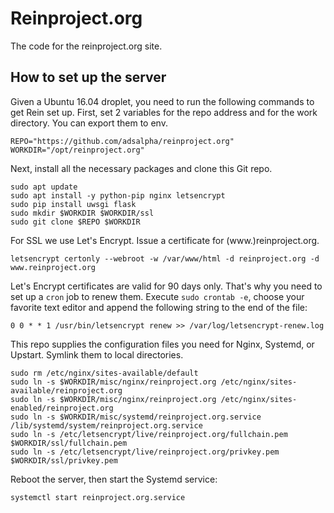 # Reinproject.org

The code for the reinproject.org site.

## How to set up the server

Given a Ubuntu 16.04 droplet, you need to run the following commands to get Rein set up.
First, set 2 variables for the repo address and for the work directory. You can export them to env.

```
REPO="https://github.com/adsalpha/reinproject.org"
WORKDIR="/opt/reinproject.org"
```

Next, install all the necessary packages and clone this Git repo.

```
sudo apt update
sudo apt install -y python-pip nginx letsencrypt
sudo pip install uwsgi flask
sudo mkdir $WORKDIR $WORKDIR/ssl
sudo git clone $REPO $WORKDIR
```

For SSL we use Let's Encrypt. Issue a certificate for (www.)reinproject.org.

```
letsencrypt certonly --webroot -w /var/www/html -d reinproject.org -d www.reinproject.org
```

Let's Encrypt certificates are valid for 90 days only. That's why you need to set up a `cron` job to renew them. Execute `sudo crontab -e`, choose your favorite text editor and append the following string to the end of the file:
```
0 0 * * 1 /usr/bin/letsencrypt renew >> /var/log/letsencrypt-renew.log
```

This repo supplies the configuration files you need for Nginx, Systemd, or Upstart. Symlink them to local directories.

```
sudo rm /etc/nginx/sites-available/default
sudo ln -s $WORKDIR/misc/nginx/reinproject.org /etc/nginx/sites-available/reinproject.org
sudo ln -s $WORKDIR/misc/nginx/reinproject.org /etc/nginx/sites-enabled/reinproject.org
sudo ln -s $WORKDIR/misc/systemd/reinproject.org.service /lib/systemd/system/reinproject.org.service
sudo ln -s /etc/letsencrypt/live/reinproject.org/fullchain.pem $WORKDIR/ssl/fullchain.pem
sudo ln -s /etc/letsencrypt/live/reinproject.org/privkey.pem $WORKDIR/ssl/privkey.pem
```

Reboot the server, then start the Systemd service:

```
systemctl start reinproject.org.service
```
